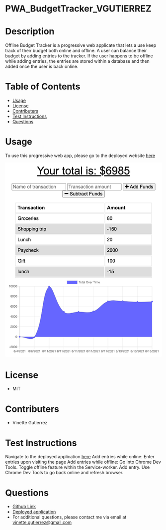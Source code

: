 # PWA_BudgetTracker_VGUTIERREZ

# Description

Offline Budget Tracker is a progressive web applicate that lets a use keep track of their budget both online and offline. A user can balance their budget by adding entries to the tracker. If the user happens to be offline while adding entries, the entries are stored within a database and then added once the user is back online.

# Table of Contents

- [Usage](#usage)
- [License](#license)
- [Contributers](#contributers)
- [Test Instructions](#test-instructions)
- [Questions](#questions)

# Usage

<a name="usage"></a>

To use this progressive web app, please go to the deployed website [here](https://fierce-mesa-43144.herokuapp.com/)

![Project Image](public/images/localhost_3000_.png)

# License

<a name="license"></a>

- MIT

# Contributers

<a name="contributers"></a>

- Vinette Gutierrez

# Test Instructions

<a name="test-instructions"></a>

Navigate to the deployed application [here](https://fierce-mesa-43144.herokuapp.com/)
Add entries while online: Enter entries upon visiting the page
Add entries while offline: Go into Chrome Dev Tools. Toggle offline feature within the Service-worker. Add entry. Use Chrome Dev Tools to go back online and refresh browser.

# Questions

<a name="questions"></a>

- [Github Link](https://github.com/vinetteg/PWA_BudgetTracker_VGUTIERREZ)
- [Deployed application](https://fierce-mesa-43144.herokuapp.com/)
- For additional questions, please contact me via email at vinette.gutierrez@gmail.com
